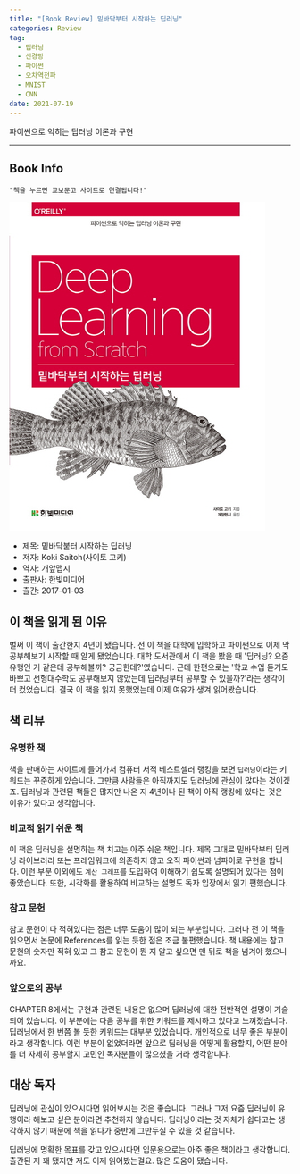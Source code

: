 ```yaml
---  
title: "[Book Review] 밑바닥부터 시작하는 딥러닝"  
categories: Review  
tag:
  - 딥러닝
  - 신경망
  - 파이썬
  - 오차역전파
  - MNIST
  - CNN
date: 2021-07-19
---  
```


파이썬으로 익히는 딥러닝 이론과 구현

---

## Book Info

    "책을 누르면 교보문고 사이트로 연결됩니다!"

[![책](/assets/images/review/deep-learning-from-scratch.jpg)](http://www.kyobobook.co.kr/product/detailViewKor.laf?ejkGb=KOR&mallGb=KOR&barcode=9788968484636&orderClick=LEa&Kc=)

- 제목: 밑바닥붙터 시작하는 딥러닝
- 저자: Koki Saitoh(사이토 고키)
- 역자: 개앞맵시
- 출판사: 한빛미디어
- 출간: 2017-01-03

## 이 책을 읽게 된 이유

벌써 이 책이 출간한지 4년이 됐습니다. 전 이 책을 대학에 입학하고 파이썬으로 이제 막 공부해보기 시작할 때 알게 됐었습니다. 대학 도서관에서 이 책을 봤을 때 '딥러닝? 요즘 유행인 거 같은데 공부해볼까? 궁금한데?'였습니다. 근데 한편으로는 '학교 수업 듣기도 바쁘고 선형대수학도 공부해보지 않았는데 딥러닝부터 공부할 수 있을까?'라는 생각이 더 컸었습니다. 결국 이 책을 읽지 못했었는데 이제 여유가 생겨 읽어봤습니다.

## 책 리뷰

### 유명한 책

책을 판매하는 사이트에 들어가서 컴퓨터 서적 베스트셀러 랭킹을 보면 `딥러닝`이라는 키워드는 꾸준하게 있습니다. 그만큼 사람들은 아직까지도 딥러닝에 관심이 많다는 것이겠죠. 딥러닝과 관련된 책들은 많지만 나온 지 4년이나 된 책이 아직 랭킹에 있다는 것은 이유가 있다고 생각합니다. 

### 비교적 읽기 쉬운 책

이 책은 딥러닝을 설명하는 책 치고는 아주 쉬운 책입니다. 제목 그대로 밑바닥부터 딥러닝 라이브러리 또는 프레임워크에 의존하지 않고 오직 파이썬과 넘파이로 구현을 합니다. 이런 부분 이외에도 `계산 그래프`를 도입하여 이해하기 쉽도록 설명되어 있다는 점이 좋았습니다. 또한, 시각화를 활용하여 비교하는 설명도 독자 입장에서 읽기 편했습니다. 

### 참고 문헌

참고 문헌이 다 적혀있다는 점은 너무 도움이 많이 되는 부분입니다. 그러나 전 이 책을 읽으면서 논문에 References를 읽는 듯한 점은 조금 불편했습니다. 책 내용에는 참고 문헌의 숫자만 적혀 있고 그 참고 문헌이 뭔 지 알고 싶으면 맨 뒤로 책을 넘겨야 했으니까요.

### 앞으로의 공부

CHAPTER 8에서는 구현과 관련된 내용은 없으며 딥러닝에 대한 전반적인 설명이 기술되어 있습니다. 이 부분에는 다음 공부를 위한 키워드를 제시하고 있다고 느껴졌습니다. 딥러닝에서 한 번쯤 볼 듯한 키워드는 대부분 있었습니다. 개인적으로 너무 좋은 부분이라고 생각합니다. 이런 부분이 없었더라면 앞으로 딥러닝을 어떻게 활용할지, 어떤 분야를 더 자세히 공부할지 고민인 독자분들이 많으셨을 거라 생각합니다. 

## 대상 독자

딥러닝에 관심이 있으시다면 읽어보시는 것은 좋습니다. 그러나 그저 요즘 딥러닝이 유행이라 해보고 싶은 분이라면 추천하지 않습니다. 딥러닝이라는 것 자체가 쉽다고는 생각하지 않기 때문에 책을 읽다가 중반에 그만두실 수 있을 것 같습니다.

딥러닝에 명확한 목표를 갖고 있으시다면 입문용으로는 아주 좋은 책이라고 생각합니다. 출간된 지 꽤 됐지만 저도 이제 읽어봤는걸요. 많은 도움이 됐습니다.